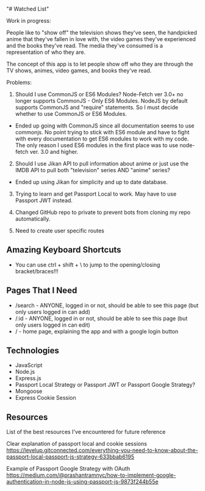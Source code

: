 "# Watched List" 

Work in progress:

People like to "show off" the television shows they've seen, the handpicked anime that they've fallen in love with, the video games they've experienced and the books they've read. The media they've consumed is a representation of who they are.

The concept of this app is to let people show off who they are through the TV shows, animes, video games, and books they've read.

Problems:
1. Should I use CommonJS or ES6 Modules? Node-Fetch ver 3.0+ no longer supports CommonJS - Only ES6 Modules. NodeJS by default supports CommonJS and "require" statements. So I must decide whether to use CommonJS or ES6 Modules.
- Ended up going with CommonJS since all documentation seems to use commonjs. No point trying to stick with ES6 module and have to fight with every documentation to get ES6 modules to work with my code. The only reason I used ES6 modules in the first place was to use node-fetch ver. 3.0 and higher.

2. Should I use Jikan API to pull information about anime or just use the IMDB API to pull both "television" series AND "anime" series?
- Ended up using Jikan for simplicity and up to date database.

3. Trying to learn and get Passport Local to work. May have to use Passport JWT instead.

4. Changed GitHub repo to private to prevent bots from cloning my repo automatically.

5. Need to create user specific routes

## Amazing Keyboard Shortcuts
- You can use ctrl + shift + \ to jump to the opening/closing bracket/braces!!!

## Pages That I Need
- /search - ANYONE, logged in or not, should be able to see this page (but only users logged in can add)
- /:id - ANYONE, logged in or not, should be able to see this page (but only users logged in can edit)
- / - home page, explaining the app and with a google login button

## Technologies
- JavaScript
- Node.js
- Express.js
- Passport Local Strategy or Passport JWT or Passport Google Strategy?
- Mongoose
- Express Cookie Session


## Resources
List of the best resources I've encountered for future reference

Clear explanation of passport local and cookie sessions
https://levelup.gitconnected.com/everything-you-need-to-know-about-the-passport-local-passport-js-strategy-633bbab6195

Example of Passport Google Strategy with OAuth
https://medium.com/@prashantramnyc/how-to-implement-google-authentication-in-node-js-using-passport-js-9873f244b55e